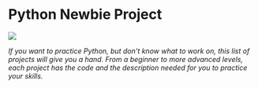 <!--ddddddddddddddddddddddddddddddddddddddddddddddddddddddddddddddddddddddddddddddddddddddddddddddddddddddddddddddddddddddddddddddddddddddddddddddddddddddddddddddddddddddddddddddddddddddddddddddddddddddddddddddddddddddddddddddddddddddddddddddddddddddddddd-->
# Python Newbie Project

![](https://media.giphy.com/media/coxQHKASG60HrHtvkt/giphy.gif)

*If you want to practice Python, but don't know what to work on, this list of projects will give you a hand. From a beginner to more advanced levels, each project has the code and the description needed for you to practice your skills.*

<!--
## 📚 Beginner

- [Number Guessing](https://github.com/s-shemmee/Number-Guessing-Python)
- [Desktop Notifier App](https://github.com/s-shemmee/Desktop_Notifier_Python)
- [Story Generator](https://github.com/s-shemmee/Python-Project-Ideas/tree/main/Easy-Python-Projects/Story_Generator_in_python)
- [Do You Want To Hear A Joke](https://github.com/s-shemmee/Python-Project-Ideas/tree/main/Easy-Python-Projects/Do_You_Want_To_Hear_A_Joke)
- [FizzBuzz Challenge](https://github.com/s-shemmee/FizzBuzz-Challenge-Python)
- [Happy Hour](https://github.com/s-shemmee/Happy-Hour-Challenge-Python)
- [Make Sentence](https://github.com/s-shemmee/Python-Project-Ideas/tree/main/Easy-Python-Projects/Make_A_Sentence)
- [Your Age In Dog Age](https://github.com/s-shemmee/Python-Project-Ideas/tree/main/Easy-Python-Projects/Your_Age_In_Dog_Age)

## 👨‍💻 Intermediate

- [Calories Calculator](https://github.com/s-shemmee/Calories-Calculator-Python)
-
-

## 🏆 Advanced

- [Coding Quiz Discord Bot](https://github.com/s-shemmee/Coding-Quiz-Discord-Bot)
- [Mint Your Own NFT](https://github.com/s-shemmee/Mint-Your-Own-NFT)
-

-->
